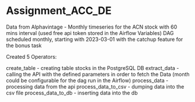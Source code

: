 # Assignment_ACC_DE


Data from Alphavintage - Monthly timeseries for the ACN stock with 60 mins interval (used free api token stored in the Airflow Variables)
DAG scheduled monthly, starting with 2023-03-01 with the catchup feature for the bonus task

Created 5 Operators:

create_table - creating table stocks in the PostgreSQL DB
extract_data - calling the API with the defined parameters in order to fetch the Data (month could be configurable for the dag run in the Airflow)
process_data - processing data from the api
process_data_to_csv - dumping data into the csv file
process_data_to_db - inserting data into the db
